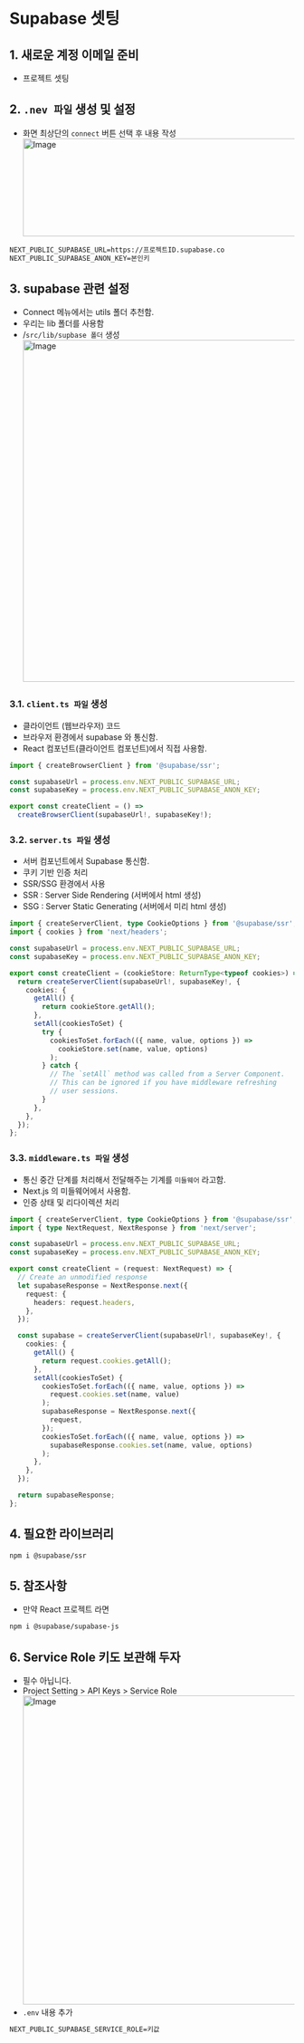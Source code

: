 # Supabase 셋팅

## 1. 새로운 계정 이메일 준비

- 프로젝트 셋팅

## 2. `.nev 파일` 생성 및 설정

- 화면 최상단의 `connect` 버튼 선택 후 내용 작성
  <img width="634" height="173" alt="Image" src="https://github.com/user-attachments/assets/e9bb6b5c-c3ef-4dfd-a06f-ea76a0129fce" />

```txt
NEXT_PUBLIC_SUPABASE_URL=https://프로젝트ID.supabase.co
NEXT_PUBLIC_SUPABASE_ANON_KEY=본인키
```

## 3. supabase 관련 설정

- Connect 메뉴에서는 utils 폴더 추천함.
- 우리는 lib 폴더를 사용함
- /`src/lib/supbase 폴더` 생성
  <img width="920" height="604" alt="Image" src="https://github.com/user-attachments/assets/8f8edbcf-2963-46ad-a715-94546fcad184" />

### 3.1. `client.ts 파일` 생성

- 클라이언트 (웹브라우저) 코드
- 브라우저 환경에서 supabase 와 통신함.
- React 컴포넌트(클라이언트 컴포넌트)에서 직접 사용함.

```ts
import { createBrowserClient } from '@supabase/ssr';

const supabaseUrl = process.env.NEXT_PUBLIC_SUPABASE_URL;
const supabaseKey = process.env.NEXT_PUBLIC_SUPABASE_ANON_KEY;

export const createClient = () =>
  createBrowserClient(supabaseUrl!, supabaseKey!);
```

### 3.2. `server.ts 파일` 생성

- 서버 컴포넌트에서 Supabase 통신함.
- 쿠키 기반 인증 처리
- SSR/SSG 환경에서 사용
- SSR : Server Side Rendering (서버에서 html 생성)
- SSG : Server Static Generating (서버에서 미리 html 생성)

```ts
import { createServerClient, type CookieOptions } from '@supabase/ssr';
import { cookies } from 'next/headers';

const supabaseUrl = process.env.NEXT_PUBLIC_SUPABASE_URL;
const supabaseKey = process.env.NEXT_PUBLIC_SUPABASE_ANON_KEY;

export const createClient = (cookieStore: ReturnType<typeof cookies>) => {
  return createServerClient(supabaseUrl!, supabaseKey!, {
    cookies: {
      getAll() {
        return cookieStore.getAll();
      },
      setAll(cookiesToSet) {
        try {
          cookiesToSet.forEach(({ name, value, options }) =>
            cookieStore.set(name, value, options)
          );
        } catch {
          // The `setAll` method was called from a Server Component.
          // This can be ignored if you have middleware refreshing
          // user sessions.
        }
      },
    },
  });
};
```

### 3.3. `middleware.ts 파일` 생성

- 통신 중간 단계를 처리해서 전달해주는 기계를 `미들웨어` 라고함.
- Next.js 의 미들웨어에서 사용함.
- 인증 상태 및 리다이렉션 처리

```ts
import { createServerClient, type CookieOptions } from '@supabase/ssr';
import { type NextRequest, NextResponse } from 'next/server';

const supabaseUrl = process.env.NEXT_PUBLIC_SUPABASE_URL;
const supabaseKey = process.env.NEXT_PUBLIC_SUPABASE_ANON_KEY;

export const createClient = (request: NextRequest) => {
  // Create an unmodified response
  let supabaseResponse = NextResponse.next({
    request: {
      headers: request.headers,
    },
  });

  const supabase = createServerClient(supabaseUrl!, supabaseKey!, {
    cookies: {
      getAll() {
        return request.cookies.getAll();
      },
      setAll(cookiesToSet) {
        cookiesToSet.forEach(({ name, value, options }) =>
          request.cookies.set(name, value)
        );
        supabaseResponse = NextResponse.next({
          request,
        });
        cookiesToSet.forEach(({ name, value, options }) =>
          supabaseResponse.cookies.set(name, value, options)
        );
      },
    },
  });

  return supabaseResponse;
};
```

## 4. 필요한 라이브러리

```bash
npm i @supabase/ssr
```

## 5. 참조사항

- 만약 React 프로젝트 라면

```bash
npm i @supabase/supabase-js
```

## 6. Service Role 키도 보관해 두자

- 필수 아닙니다.
- Project Setting > API Keys > Service Role
  <img width="1076" height="546" alt="Image" src="https://github.com/user-attachments/assets/a9f18505-784c-4bda-b82b-46f8f49f8ef7" />
- `.env` 내용 추가

```txt
NEXT_PUBLIC_SUPABASE_SERVICE_ROLE=키값
```
